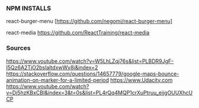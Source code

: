 ### NPM INSTALLS

react-burger-menu [https://github.com/negomi/react-burger-menu]

react-media https://github.com/ReactTraining/react-media



### Sources
https://www.youtube.com/watch?v=W5LhLZqj76s&list=PLBDR9JgF-I5Qz6A2TjO2bslaltdxwWy8i&index=2
https://stackoverflow.com/questions/14657779/google-maps-bounce-animation-on-marker-for-a-limited-period
https://www.Udacity.com
https://www.youtube.com/watch?v=Dj5hzKBxCBI&index=3&t=0s&list=PL4rQq4MQP1crXuPtruu_eijgOUUXhcUCP